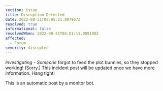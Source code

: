 ```yaml
---
section: issue
title: Disruption Detected
date: 2022-08-31T08:05:21.897967Z
resolved: true
informational: false
resolvedWhen: 2022-08-31T04:01:11.009190Z
affected:
  - Forum
severity: disrupted
---
```

*Investigating* - _Someone_ forgot to feed the plot bunnies, so they stopped working! (Sorry.) This incident post will be updated once we have more information. Hang tight!

This is an automatic post by a monitor bot.
        
